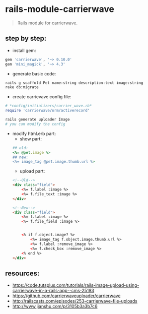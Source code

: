 # rails-module-carrierwave
> Rails module for carrierwave.

## step by step:
+ install gem:
```ruby
gem 'carrierwave', '~> 0.10.0'
gem 'mini_magick', '~> 4.3'
```
+ generate basic code:
```bash
rails g scaffold Pet name:string description:text image:string
rake db:migrate
```

+ create carrievave config file:
```ruby
# *config/initializers/carrier_wave.rb*
require 'carrierwave/orm/activerecord'
```
```bash
rails generate uploader Image
# you can modify the config
```

+ modify html.erb part:
    + show part:
    ```ruby
    ## old:
    <%= @pet.image %>
    ## new:
    <%= image_tag @pet.image.thumb.url %>
    ```
    + upload part:
    ```html
    <!--Old-->
    <div class="field">
        <%= f.label :image %>
        <%= f.file_text :image %>
    </div>

    <!--New-->
    <div class="field">
        <%= f.label :image %>
        <%= f.file_field :image %>


        <% if f.object.image? %>
            <%= image_tag f.object.image.thumb.url %>
            <%= f.label :remove_image %>
            <%= f.check_box :remove_image %> 
        <% end %>
    </div>
    ```

## resources:
+ https://code.tutsplus.com/tutorials/rails-image-upload-using-carrierwave-in-a-rails-app--cms-25183
+ https://github.com/carrierwaveuploader/carrierwave
+ http://railscasts.com/episodes/253-carrierwave-file-uploads
+ http://www.jianshu.com/p/3105b3a3b7c6